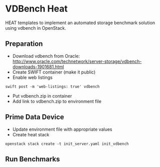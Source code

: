 # VDBench Heat

HEAT templates to implement an automated storage benchmark solution using vdbench
in OpenStack.

## Preparation

* Download vdbench from Oracle: http://www.oracle.com/technetwork/server-storage/vdbench-downloads-1901681.html
* Create SWIFT container (make it public)
* Enable web listings

`swift post -m 'web-listings: true' vdbench`

* Put vdbench.zip in container
* Add link to vdbench.zip to environment file

## Prime Data Device

* Update environment file with appropriate values
* Create heat stack

`openstack stack create -t init_server.yaml init_vdbench`

## Run Benchmarks


